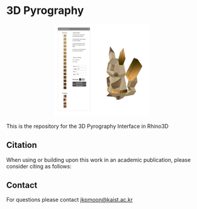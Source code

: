 # 3D Pyrography

<p align="center">
<img src="3Dpyrography.JPG" width="50%" />
</p>

This is the repository for the 3D Pyrography Interface in Rhino3D

## Citation
When using or building upon this work in an academic publication, please consider citing as follows:

## Contact
For questions please contact jkpmoon@kaist.ac.kr